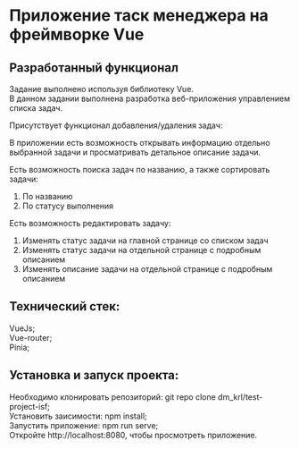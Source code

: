 # Приложение таск менеджера на фреймворке Vue  

## Разработанный функционал  

Задание выполнено используя библиотеку Vue.    
В данном задании выполнена разработка веб-приложения управлением списка задач.   

Присутствует функционал добавления/удаления задач:    

В приложении есть возможность открывать информацию отдельно выбранной задачи и просматривать детальное описание задачи.    

Есть возможность поиска задач по названию, а также сортировать задачи:   

1.  По названию   
2.  По статусу выполнения   

Есть возможность редактировать задачу:   

1.  Изменять статус задачи на главной странице со списком задач   
2.  Изменять статус задачи на отдельной странице с подробным описанием   
3.  Изменять описание задачи на отдельной странице с подробным описанием   

## Технический стек:   

VueJs;    
Vue-router;    
Pinia;    

## Установка и запуск проекта:

Необходимо клонировать репозиторий: git repo clone dm_krl/test-project-isf;  
Установить заисимости: npm install;  
Запустить приложение: npm run serve;  
Откройте http://localhost:8080, чтобы просмотреть приложение.  
